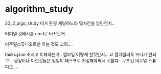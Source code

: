 # algorithm_study
23_2_algo_study
이거 환경 세팅하느라 몇시간을 날린건지..

터미널 깃배시를 cmd로 바꾸는거

비주얼스튜디오로만 하는 것도 고려....

tasks.json 조지고 이해하는거..
컴파일 어떻게 할것인지... cl 컴파일러도 쓰다가 안되고...
링킹이나 이런것들은 일일이 태스크로 지정해야되서 귀찮다.. 무조건 비주얼 스튜디오....

